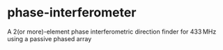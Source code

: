 # phase-interferometer
A 2(or more)-element phase interferometric direction finder for 433 MHz using a passive phased array
